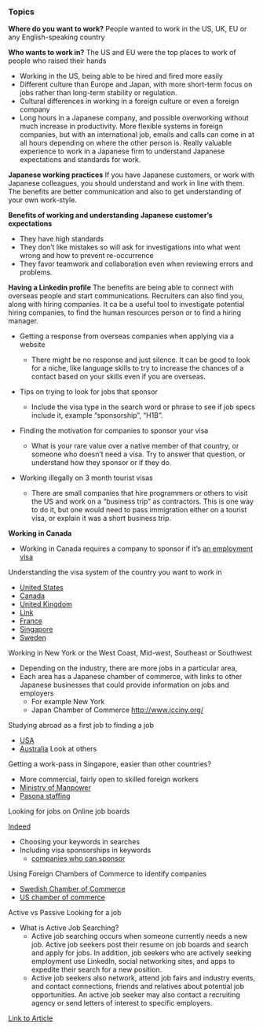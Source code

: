 
### Topics
**Where do you want to work?**
People wanted to work in the US, UK, EU or any English-speaking country

**Who wants to work in?**
The US and EU were the top places to work of people who raised their hands

- Working in the US, being able to be hired and fired more easily
- Different culture than Europe and Japan, with more short-term focus on jobs rather than long-term stability or regulation.
- Cultural differences in working in a foreign culture or even a foreign company
- Long hours in a Japanese company, and possible overworking without much increase in productivity. More flexible systems in foreign companies, but with an international job, emails and calls can come in at all hours depending on where the other person is. Really valuable experience to work in a Japanese firm to understand Japanese expectations and standards for work.

**Japanese working practices**
If you have Japanese customers, or work with Japanese colleagues, you should understand and work in line with them. The benefits are better communication and also to get understanding of your own work-style. 

**Benefits of working and understanding Japanese customer’s expectations**
- They have high standards
- They don’t like mistakes so will ask for investigations into what went wrong and how to prevent re-occurrence
- They favor teamwork and collaboration even when reviewing errors and problems.

**Having a Linkedin profile**
The benefits are being able to connect with overseas people and start communications. Recruiters can also find you, along with hiring companies. It ca be a useful tool to investigate potential hiring companies, to find the human resources person or to find a hiring manager.

- Getting a response from overseas companies when applying via a website
  - There might be no response and just silence. It can be good to look for a niche, like language skills to try to increase the chances of a contact based on your skills even if you are overseas.

- Tips on trying to look for jobs that sponsor
  - Include the visa type in the search word or phrase to see if job specs include it, example “sponsorship”, “H1B”.

- Finding the motivation for companies to sponsor your visa
  - What is your rare value over a native member of that country, or someone who doesn’t need a visa. Try to answer that question, or understand how they sponsor or if they do.

- Working illegally on 3 month tourist visas
  - There are small companies that hire programmers or others to visit the US and work on a “business trip” as contractors. This is one way to do it, but one would need to pass immigration either on a tourist visa, or explain it was a short business trip.

**Working in Canada**
- Working in Canada requires a company to sponsor if it’s [an employment visa](http://www.cic.gc.ca/english/work/apply-who-permit.asp)

Understanding the visa system of the country you want to work in
- [United States](https://travel.state.gov/content/visas/en/employment/temporary.html)
- [Canada](http://www.cic.gc.ca/english/work/apply-who-permit.asp)
- [United Kingdom](http://www.workpermit.com/immigration/united-kingdom/tier-2-visa-skilled-workers)
- [Link](https://www.gov.uk/guidance/immigration-rules/immigration-rules-appendix-k-shortage-occupation-list)
- [France](https://chicago.consulfrance.org/Long-stay-visa-to-work-in-France)
- [Singapore](http://www.mom.gov.sg/passes-and-permits)
- [Sweden](https://www.migrationsverket.se/English/Private-individuals/Working-in-Sweden/Employed/Work-permit-requirements.html)

Working in New York or the West Coast, Mid-west, Southeast or Southwest
- Depending on the industry, there are more jobs in a particular area, 
- Each area has a Japanese chamber of commerce, with links to other Japanese businesses that could provide information on jobs and employers
  - For example New York
  - Japan Chamber of Commerce http://www.jcciny.org/

Studying abroad as a first job to finding a job
- [USA](https://educationusa.state.gov/your-5-steps-us-study)
- [Australia](https://www.studyinaustralia.gov.au/english/apply-to-study)
Look at others

Getting a work-pass in Singapore, easier than other countries?
- More commercial, fairly open to skilled foreign workers
- [Ministry of Manpower](http://www.mom.gov.sg/documents-and-publications/foreign-workforce-numbers)
- [Pasona staffing](http://www.pasona.com.sg//jobSeekers/QA.php)

Looking for jobs on Online job boards

[Indeed](https://www.indeed.com/)

- Choosing your keywords in searches
- Including visa sponsorships in keywords
  - [companies who can sponsor](https://j1visa.state.gov/participants/how-to-apply/sponsor-search/)

Using Foreign Chambers of Commerce to identify companies
- [Swedish Chamber of Commerce](http://www.sccj.org/)
- [US chamber of commerce](http://www.accj.or.jp/?lang=en) 

Active vs Passive Looking for a job
- What is Active Job Searching?
  - Active job searching occurs when someone currently needs a new job. Active job seekers post their resume on job boards and search and apply for jobs. In addition, job seekers who are actively seeking employment use LinkedIn, social networking sites, and apps to expedite their search for a new position.
  - Active job seekers also network, attend job fairs and industry events, and contact connections, friends and relatives about potential job opportunities. An active job seeker may also contact a recruiting agency or send letters of interest to specific employers.

[Link to Article](https://www.thebalance.com/top-tips-for-passive-job-seekers-2062188)


